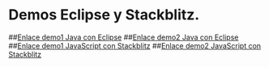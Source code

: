 # Demos Eclipse y Stackblitz.
##[Enlace demo1 Java con Eclipse](demos_eclipse/src/demos_eclipse/demo1.java)
##[Enlace demo2 Java con Eclipse](demos_eclipse/src/demos_eclipse/demo2.java)
##[Enlace demo1 JavaScript con Stackblitz](demos_stackblitz/demo1_js)
##[Enlace demo2 JavaScript con Stackblitz](demos_stackblitz/demo2_js)

